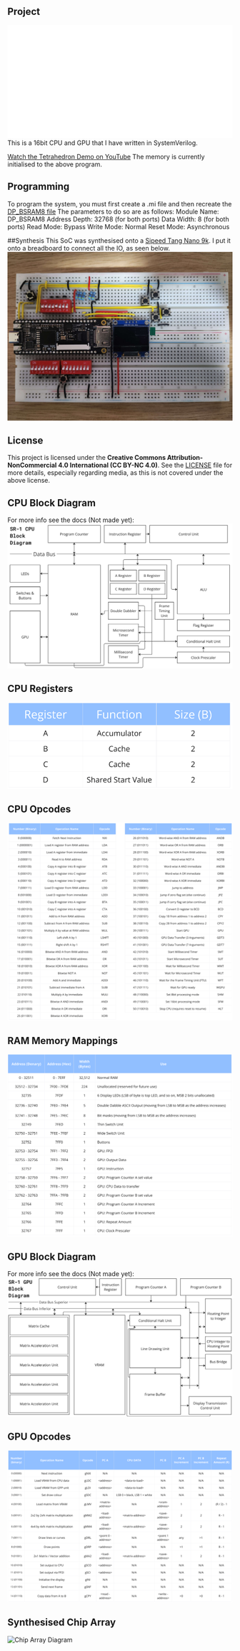 ## Project
<img src="Images/title.png" alt="SR-1 Logo">
This is a 16bit CPU and GPU that I have written in SystemVerilog.

[Watch the Tetrahedron Demo on YouTube](https://youtu.be/6NJTSfFw-bk)
The memory is currently initialised to the above program.

## Programming
To program the system, you must first create a .mi file and then recreate the [DP_BSRAM8 file](CPU/Memory/gowin_dp/dp_bsram8.v)
The parameters to do so are as follows:
Module Name: 	DP_BSRAM8
Address Depth:	32768 (for both ports)
Data Width:		8 (for both ports)
Read Mode: 		Bypass
Write Mode:		Normal
Reset Mode:		Asynchronous

##Synthesis
This SoC was synthesised onto a [Sipeed Tang Nano 9k](https://wiki.sipeed.com/hardware/en/tang/Tang-Nano-9K/Nano-9K.html).
I put it onto a breadboard to connect all the IO, as seen below.
<img src="Images/physical_circuit.jpg" alt="Physical circuit on a breadboard">

## License
This project is licensed under the **Creative Commons Attribution-NonCommercial 4.0 International (CC BY-NC 4.0)**.
See the [LICENSE](LICENSE) file for more details, especially regarding media, as this is not covered under the above license.

## CPU Block Diagram
For more info see the docs (Not made yet):
<img src="Images/cpu_block.png" alt="CPU Block Diagram">

## CPU Registers
<img src="Images/regs.png" alt="CPU Register Uses">

## CPU Opcodes
<img src="Images/cpu_opcodes.png" alt="CPU Opcode Table">

## RAM Memory Mappings
<img src="Images/RAM_MM.png" alt="RAM Memory Mapping Table">

## GPU Block Diagram
For more info see the docs (Not made yet):
<img src="Images/gpu_block.png" alt="GPU Block Diagram">

## GPU Opcodes
<img src="Images/gpu_opcodes.png" alt="GPU Opcode Table">

## Synthesised Chip Array
<img src="Images/ChipArray_v3_large.png" alt="Chip Array Diagram">